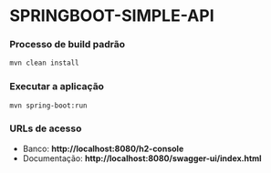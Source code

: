 # SPRINGBOOT-SIMPLE-API

### Processo de build padrão

````bash
mvn clean install
````

### Executar a aplicação

````bash
mvn spring-boot:run
````

### URLs de acesso

- Banco: **http://localhost:8080/h2-console**
- Documentação: **http://localhost:8080/swagger-ui/index.html**
